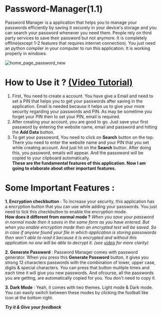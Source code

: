 # Password-Manager(1.1)
Password Manager is a application that helps you to manage your passwords efficiently by saving it securely in your device's storage and you can search your password whenever you need them. People rely on third party services to save their password but not anymore. It is completely offline(except 1-2 features that requires internet connection). You just need an python compiler in your computer to run this application. It is working properly in windows. 

![home_page_password_new](https://user-images.githubusercontent.com/76703822/174790721-9e513cae-9a8a-4bc7-a5ae-048d0eb062f7.jpg)

# How to Use it ? [(Video Tutorial)](https://youtu.be/RLPpn9YIXIk)
1. First, You need to create a account. You have give a Email and need to set a PIN that helps you to get your passwords after saving in the application. Email is needed because it helps us to give your more security regarding your passwords and PIN. As may be sometime you forget your PIN then to set your PIN, email is required.
2. After creating your account, you are good to go. Just save your first password by entering the website name, email and password and hitting the <b>Add Data</b> button.
3. To get your passoword, You need to click on <b>Search</b> button on the top. There you need to enter the website name and your PIN that you set while creating account. And just hit on the <b>Search</b> button. After doing this, you password, emails will appear. And the passoword will be copied to your clipboard automatically.<br>
<b>These are the fundamental features of this application. Now I am going to elaborate about other important features.</b>

# Some Important Features :
<b>1. Encryption checkbutton</b> : To increase your security, this application has a encryption button that you can use while adding your passwords. You just need to tick this checkbutton to enable the encryption mode.<br>
  <b>How does it different from normal mode ?</b> <i>When you save your password in normal mode then it saves in the same form as you have entered. But when you enable encryption mode then an encrypted text will be saved. So in case if anyone found your file in which application is storing passowords then won't able to read it because it is encrypted and without this application no one will be able to decrypt it. (see [video](https://youtu.be/RLPpn9YIXIk) for more clarity)</i><br>
  
<b>2. Generate Password</b> : Password Manager comes with password generator. When you press this <b>Generate Password</b> button, it gives you strong 12 characters passwords with the combination of lower, upper case, digits & special characters. You can press that button mulitple times and each time it will give you new passwords. And ofcourse, all the passwords you are getting, are automatically copied for you. You don't need to copy it.

<b>3. Dark Mode</b> : Yeah, it comes with two themes. Light mode & Dark mode. You can easily switch between these modes by clicking the football like icon at the bottom right.

<b><i>Try it & Give your feedback</i></b>
